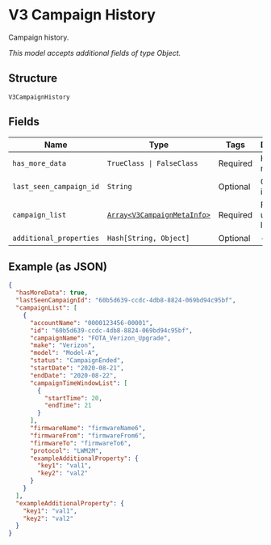 
# V3 Campaign History

Campaign history.

*This model accepts additional fields of type Object.*

## Structure

`V3CampaignHistory`

## Fields

| Name | Type | Tags | Description |
|  --- | --- | --- | --- |
| `has_more_data` | `TrueClass \| FalseClass` | Required | Has more report flag? |
| `last_seen_campaign_id` | `String` | Optional | Campaign identifier. |
| `campaign_list` | [`Array<V3CampaignMetaInfo>`](../../doc/models/v3-campaign-meta-info.md) | Required | Firmware upgrade list. |
| `additional_properties` | `Hash[String, Object]` | Optional | - |

## Example (as JSON)

```json
{
  "hasMoreData": true,
  "lastSeenCampaignId": "60b5d639-ccdc-4db8-8824-069bd94c95bf",
  "campaignList": [
    {
      "accountName": "0000123456-00001",
      "id": "60b5d639-ccdc-4db8-8824-069bd94c95bf",
      "campaignName": "FOTA_Verizon_Upgrade",
      "make": "Verizon",
      "model": "Model-A",
      "status": "CampaignEnded",
      "startDate": "2020-08-21",
      "endDate": "2020-08-22",
      "campaignTimeWindowList": [
        {
          "startTime": 20,
          "endTime": 21
        }
      ],
      "firmwareName": "firmwareName6",
      "firmwareFrom": "firmwareFrom6",
      "firmwareTo": "firmwareTo6",
      "protocol": "LWM2M",
      "exampleAdditionalProperty": {
        "key1": "val1",
        "key2": "val2"
      }
    }
  ],
  "exampleAdditionalProperty": {
    "key1": "val1",
    "key2": "val2"
  }
}
```

